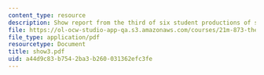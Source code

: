 ```yaml
---
content_type: resource
description: Show report from the third of six student productions of subUrbia.
file: https://ol-ocw-studio-app-qa.s3.amazonaws.com/courses/21m-873-theater-arts-topics-suburbia-january-iap-2008/a44d9c83b7542ba3b260031362efc3fe_show3.pdf
file_type: application/pdf
resourcetype: Document
title: show3.pdf
uid: a44d9c83-b754-2ba3-b260-031362efc3fe
---
```

